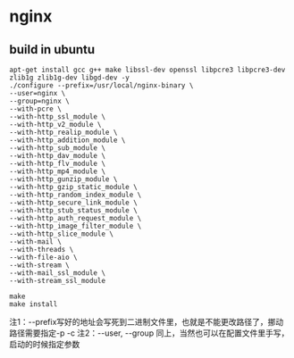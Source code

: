 # nginx

## build in ubuntu
``` shell
apt-get install gcc g++ make libssl-dev openssl libpcre3 libpcre3-dev zlib1g zlib1g-dev libgd-dev -y
./configure --prefix=/usr/local/nginx-binary \
--user=nginx \
--group=nginx \
--with-pcre \
--with-http_ssl_module \
--with-http_v2_module \
--with-http_realip_module \
--with-http_addition_module \
--with-http_sub_module \
--with-http_dav_module \
--with-http_flv_module \
--with-http_mp4_module \
--with-http_gunzip_module \
--with-http_gzip_static_module \
--with-http_random_index_module \
--with-http_secure_link_module \
--with-http_stub_status_module \
--with-http_auth_request_module \
--with-http_image_filter_module \
--with-http_slice_module \
--with-mail \
--with-threads \
--with-file-aio \
--with-stream \
--with-mail_ssl_module \
--with-stream_ssl_module

make
make install
```
注1：--prefix写好的地址会写死到二进制文件里，也就是不能更改路径了，挪动路径需要指定-p -c
注2：--user, --group 同上，当然也可以在配置文件里手写，启动的时候指定参数

